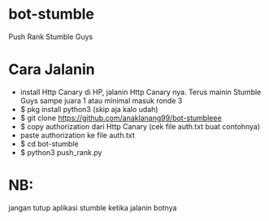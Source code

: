 # bot-stumble
Push Rank Stumble Guys

# Cara Jalanin
 - install Http Canary di HP, jalanin Http Canary nya. Terus mainin Stumble Guys sampe juara 1 atau minimal masuk ronde 3
 - $ pkg install python3 (skip aja kalo udah)
 - $ git clone https://github.com/anaklanang99/bot-stumbleee
 - $ copy authorization dari Http Canary (cek file auth.txt buat contohnya)
 - paste authorization ke file auth.txt
 - $ cd bot-stumble
 - $ python3 push_rank.py
 
 # NB:
 jangan tutup aplikasi stumble ketika jalanin botnya

